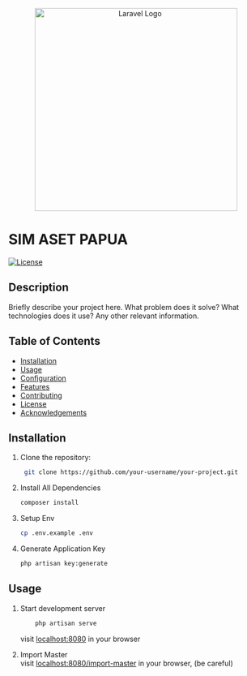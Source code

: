 <p align="center"><a href="https://laravel.com" target="_blank"><img src="https://raw.githubusercontent.com/laravel/art/master/logo-lockup/5%20SVG/2%20CMYK/1%20Full%20Color/laravel-logolockup-cmyk-red.svg" width="400" alt="Laravel Logo"></a></p>

# SIM ASET PAPUA

[![License](https://img.shields.io/badge/license-MIT-blue.svg)](https://opensource.org/licenses/MIT)

## Description

Briefly describe your project here. What problem does it solve? What technologies does it use? Any other relevant information.

## Table of Contents

- [Installation](#installation)
- [Usage](#usage)
- [Configuration](#configuration)
- [Features](#features)
- [Contributing](#contributing)
- [License](#license)
- [Acknowledgements](#acknowledgements)

## Installation

1. Clone the repository:

   ```bash 
    git clone https://github.com/your-username/your-project.git
    ```

2. Install All Dependencies

    ```bash
    composer install
    ```
3. Setup Env

    ```bash
    cp .env.example .env
    ```
3. Generate Application Key

    ```bash
    php artisan key:generate
    ```
## Usage

1. Start development server 

    ```bash
        php artisan serve
    ```
    visit <a href="localhost:8080">localhost:8080</a> in your browser

2. Import Master
    <br> 
    visit <a href="localhost:8080/import-master">localhost:8080/import-master</a> in your browser, (be careful)
    